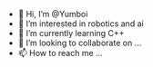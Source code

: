 - 👋 Hi, I’m @Yumboi
- 👀 I’m interested in robotics and ai
- 🌱 I’m currently learning C++
- 💞️ I’m looking to collaborate on ...
- 📫 How to reach me ...

<!---
Yumboi/Yumboi is a ✨ special ✨ repository because its `README.md` (this file) appears on your GitHub profile.
You can click the Preview link to take a look at your changes.
--->
